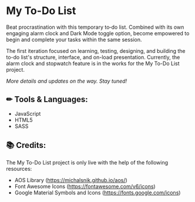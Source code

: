 # My To-Do List
Beat procrastination with this temporary to‐do list. Combined with its own engaging alarm clock and Dark Mode toggle option, become empowered to begin and complete your tasks within the same session.

The first iteration focused on learning, testing, designing, and building the to-do list's structure, interface, and on-load presentation. Currently, the alarm clock and stopwatch feature is in the works for the My To-Do List project.

_More details and updates on the way. Stay tuned!_

## ✏ Tools & Languages: 
* JavaScript
* HTML5
* SASS

## 📚 Credits: 
The My To-Do List project is only live with the help of the following resources:
* AOS Library (https://michalsnik.github.io/aos/)
* Font Awesome Icons (https://fontawesome.com/v6/icons)
* Google Material Symbols and Icons (https://fonts.google.com/icons)
